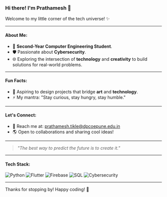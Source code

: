 ### Hi there! I'm Prathamesh 👋

Welcome to my little corner of the tech universe! ✨

---

#### About Me:
- 🌟 **Second-Year Computer Engineering Student**.
- 🛡️ Passionate about **Cybersecurity**.
- 🌐 Exploring the intersection of **technology** and **creativity** to build solutions for real-world problems.

---

#### Fun Facts:
- 🎨 Aspiring to design projects that bridge **art** and **technology**.
- ⚡ My mantra: "Stay curious, stay hungry, stay humble."

---

#### Let's Connect:
- 📧 Reach me at: prathamesh.tikle@dpcoepune.edu.in
- 🌎 Open to collaborations and sharing cool ideas!

---

> _"The best way to predict the future is to create it."_ 

---

#### Tech Stack:
![Python](https://img.shields.io/badge/Python-3776AB?style=for-the-badge&logo=python&logoColor=white) ![Flutter](https://img.shields.io/badge/Flutter-02569B?style=for-the-badge&logo=flutter&logoColor=white) ![Firebase](https://img.shields.io/badge/Firebase-FFCA28?style=for-the-badge&logo=firebase&logoColor=black) ![SQL](https://img.shields.io/badge/SQL-00758F?style=for-the-badge&logo=sqlite&logoColor=white) ![Cybersecurity](https://img.shields.io/badge/Cybersecurity-0078D4?style=for-the-badge&logo=security&logoColor=white)

---

Thanks for stopping by! Happy coding! 🚀
